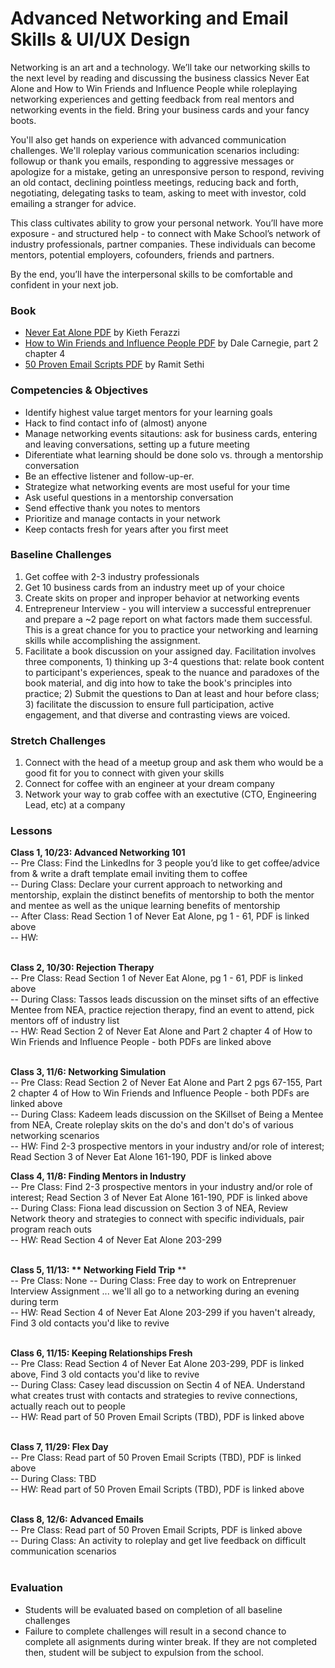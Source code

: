 # Advanced Networking and Email Skills & UI/UX Design

Networking is an art and a technology. We’ll take our networking skills to the next level by reading and discussing the business classics Never Eat Alone and How to Win Friends and Influence People while roleplaying networking experiences and getting feedback from real mentors and networking events in the field. Bring your business cards and your fancy boots.

You'll also get hands on experience with advanced communication challenges. We'll roleplay various communication scenarios including: followup or thank you emails, responding to aggressive messages or apologize for a mistake, geting an unresponsive person to respond, reviving an old contact, declining pointless meetings, reducing back and forth, negotiating, delegating tasks to team, asking to meet with investor, cold emailing a stranger for advice.

This class cultivates ability to grow your personal network. You’ll have more exposure - and structured help - to connect with Make School’s network of industry professionals, partner companies. These individuals can become mentors, potential employers, cofounders, friends and partners.

By the end, you’ll have the interpersonal skills to be comfortable and confident in your next job.

### Book
* [Never Eat Alone PDF](http://www.r-5.org/files/books/ethology/corporate/behaviour/Keith_Ferrazzi_Tahl_Raz-Never_Eat_Alone-EN.pdf) by Kieth Ferazzi
* [How to Win Friends and Influence People PDF](http://images.kw.com/docs/2/1/2/212345/1285134779158_htwfaip.pdf) by Dale Carnegie, part 2 chapter 4
* [50 Proven Email Scripts PDF](https://drive.google.com/file/d/0B5OY6XRGtYXpSFl4WmR0X09CMmc/view?usp=sharing) by Ramit Sethi

### Competencies & Objectives
* Identify highest value target mentors for your learning goals
* Hack to find contact info of (almost) anyone
* Manage networking events sitautions: ask for business cards, entering and leaving conversations, setting up a future meeting
* Diferentiate what learning should be done solo vs. through a mentorship conversation
* Be an effective listener and follow-up-er.
* Strategize what networking events are most useful for your time
* Ask useful questions in a mentorship conversation
* Send effective thank you notes to mentors
* Prioritize and manage contacts in your network
* Keep contacts fresh for years after you first meet

### Baseline Challenges
1. Get coffee with 2-3 industry professionals
1. Get 10 business cards from an industry meet up of your choice
1. Create skits on proper and inproper behavior at networking events
1. Entrepreneur Interview - you will interview a successful entreprenuer and prepare a ~2 page report on what factors made them successful. This is a great chance for you to practice your networking and learning skills while accomplishing the assignment.
1. Facilitate a book discussion on your assigned day. Facilitation involves three components, 1) thinking up 3-4 questions that: relate book content to participant's experiences, speak to the nuance and paradoxes of the book material, and dig into how to take the book's principles into practice; 2) Submit the questions to Dan at least and hour before class; 3) facilitate the discussion to ensure full participation, active engagement, and that diverse and contrasting views are voiced.

### Stretch Challenges
1. Connect with the head of a meetup group and ask them who would be a good fit for you to connect with given your skills
1. Connect for coffee with an engineer at your dream company
1. Network your way to grab coffee with an exectutive (CTO, Engineering Lead, etc) at a company

### Lessons
**Class 1, 10/23: Advanced Networking 101** <br />
-- Pre Class: Find the LinkedIns for 3 people you’d like to get coffee/advice from & write a draft template email inviting them to coffee <br />
-- During Class: Declare your current approach to networking and mentorship, explain the distinct benefits of mentorship to both the mentor and mentee as well as the unique learning benefits of mentorship <br />
-- After Class: Read Section 1 of Never Eat Alone, pg 1 - 61, PDF is linked above <br />
-- HW: <br /> <br />


**Class 2, 10/30: Rejection Therapy** <br />
-- Pre Class: Read Section 1 of Never Eat Alone, pg 1 - 61, PDF is linked above<br />
-- During Class: Tassos leads discussion on the minset sifts of an effective Mentee from NEA, practice rejection therapy, find an event to attend, pick mentors off of industry list <br />
-- HW: Read Section 2 of Never Eat Alone and Part 2 chapter 4 of How to Win Friends and Influence People - both PDFs are linked above  <br /> <br />


**Class 3, 11/6: Networking Simulation** <br />
-- Pre Class: Read Section 2 of Never Eat Alone and Part 2 pgs 67-155, Part 2 chapter 4 of How to Win Friends and Influence People - both PDFs are linked above<br />
-- During Class: Kadeem leads discussion on the SKillset of Being a Mentee from NEA, Create roleplay skits on the do's and don't do's of various networking scenarios <br />
-- HW: Find 2-3 prospective mentors in your industry and/or role of interest; Read Section 3 of Never Eat Alone 161-190, PDF is linked above <br />


**Class 4, 11/8: Finding Mentors in Industry** <br />
-- Pre Class: Find 2-3 prospective mentors in your industry and/or role of interest; Read Section 3 of Never Eat Alone 161-190, PDF is linked above <br />
-- During Class: Fiona lead discussion on Section 3 of NEA, Review Network theory and strategies to connect with specific individuals, pair program reach outs <br />
-- HW: Read Section 4 of Never Eat Alone 203-299 <br /> <br />

**Class 5, 11/13: ** Networking Field Trip** ** <br />
-- Pre Class: None
-- During Class: Free day to work on Entreprenuer Interview Assignment ... we'll all go to a networking during an evening during term <br />
-- HW: Read Section 4 of Never Eat Alone 203-299 if you haven't already, Find 3 old contacts you'd like to revive  <br /> <br />

**Class 6, 11/15: Keeping Relationships Fresh** <br />
-- Pre Class: Read Section 4 of Never Eat Alone 203-299, PDF is linked above, Find 3 old contacts you'd like to revive  <br />
-- During Class: Casey lead discussion on Sectin 4 of NEA. Understand what creates trust with contacts and strategies to revive connections, actually reach out to people <br />
-- HW: Read part of 50 Proven Email Scripts (TBD), PDF is linked above <br /> <br />

**Class 7, 11/29: Flex Day** <br />
-- Pre Class: Read part of 50 Proven Email Scripts (TBD), PDF is linked above<br />
-- During Class: TBD <br />
-- HW: Read part of 50 Proven Email Scripts (TBD), PDF is linked above <br /> <br />

**Class 8, 12/6: Advanced Emails** <br />
-- Pre Class: Read part of 50 Proven Email Scripts, PDF is linked above<br />
-- During Class: An activity to roleplay and get live feedback on difficult communication scenarios <br /> <br />

### Evaluation
* Students will be evaluated based on completion of all baseline challenges
* Failure to complete challenges will result in a second chance to complete all asignments during winter break. If they are not completed then, student will be subject to expulsion from the school.
